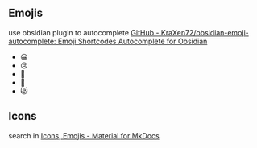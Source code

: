 
## Emojis
use obsidian plugin to autocomplete [GitHub - KraXen72/obsidian-emoji-autocomplete: Emoji Shortcodes Autocomplete for Obsidian](https://github.com/KraXen72/obsidian-emoji-autocomplete)

- 😀
- 😢
- 🔫
- 🥰
- 😻

## Icons
search in [Icons, Emojis - Material for MkDocs](https://squidfunk.github.io/mkdocs-material/reference/icons-emojis/)
